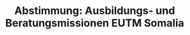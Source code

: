 ---
layout: abstimmung
title: "Abstimmung: Ausbildungs- und Beratungsmissionen EUTM Somalia"
categories:
 - Bundeswehr
 - Ausland
tags:
 - EUTM
 - Somalia
 - EU
 - Ausbildung
 - UN
abstimmung:
 legislaturperiode: 18
 bundestagssitzung: 161
 abstimmung: 1
links:
 - title: https://www.bundestag.de/parlament/plenum/abstimmung/abstimmung?id=390
   url: https://www.bundestag.de/parlament/plenum/abstimmung/abstimmung?id=390
 - title: http://www.abgeordnetenwatch.de/verlaengerung_des_bundeswehreinsatzes_in_somalia-1105-788.html
   url: http://www.abgeordnetenwatch.de/verlaengerung_des_bundeswehreinsatzes_in_somalia-1105-788.html
data:
 - title: Abstimmungsergebnis 20160317_1-data.pdf
   url: /res/abstimmungsliste/20160317_1-data.pdf
 - title: Abstimmungsergebnis 20160317_1_xls-data.csv
   url: /res/abstimmungsliste/analyses/20160317_1_xls-data.csv
documents:
 - title: Drucksache 18/07556.pdf
   url: http://dip21.bundestag.de/dip21/btd/18/075/1807556.pdf
   local: /res/abstimmungsdaten/018-161-01/1807556.pdf
 - title: Drucksache 18/07722.pdf
   url: http://dip21.bundestag.de/dip21/btd/18/077/1807722.pdf
   local: /res/abstimmungsdaten/018-161-01/1807722.pdf
preview: |
     Deutscher Bundestag
    
     161. Sitzung des Deutschen Bundestages
     am Donnerstag, 17.März 2016
    
     Endgültiges Ergebnis der Namentlichen Abstimmung Nr. 1
    
     Beschlussempfehlung des Auswärtigen Ausschusses (3. Ausschuss) zu dem Antrag der
     Bundesregierung
     Fortsetzung der Beteiligung bewaffneter deutscher Streitkräfte an der EU-geführten
     Ausbildungs- und Beratungsmissionen EUTM Somalia auf Grundlage des Ersuchens der
     somalischen Regierung mit Schreiben vom 27. November 2012 und 11. Januar 2013 sowie
     der Beschlüsse des Rates der Europäischen Union vom 15. Februar 2010, 22. Januar 2013
     und 16. März 2015 in Verbindung mit den Resolutionen 1872 (2009) und 2158 (2014) des
     Sicherheitsrates der Vereinten Nationen.
     - Drucksache 18/7556 und 18/7722 -
    
     Abgegebene Stimmen insgesamt:
    
     580
    
     Nicht abgegebene Stimmen:
     Ja-Stimmen:
    
     50
     456
    
     Nein-Stimmen:
    
     123
    
     Enthaltungen:
    
     1
    
     Ungültige:
    
     0
    
     Berlin, den 17.03.2016
    
     Beginn: 14:10
     Ende: 14:12
---